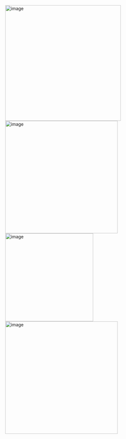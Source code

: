 <img width="368" alt="image" src="https://github.com/user-attachments/assets/86d8d616-7134-4654-aa96-fa16de61edba">
<img width="358" alt="image" src="https://github.com/user-attachments/assets/ef5ace9c-e8db-48b4-91de-a83ae6dbadcc">
<img width="280" alt="image" src="https://github.com/user-attachments/assets/ea804be3-3595-465b-bc81-34fb5fbb46b0">
<img width="358" alt="image" src="https://github.com/user-attachments/assets/64145dfe-7a74-45ca-9e10-d733df9b267a">

